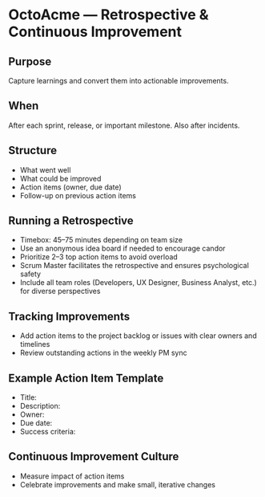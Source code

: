 # OctoAcme — Retrospective & Continuous Improvement

## Purpose
Capture learnings and convert them into actionable improvements.

## When
After each sprint, release, or important milestone. Also after incidents.

## Structure
- What went well
- What could be improved
- Action items (owner, due date)
- Follow-up on previous action items

## Running a Retrospective
- Timebox: 45–75 minutes depending on team size
- Use an anonymous idea board if needed to encourage candor
- Prioritize 2–3 top action items to avoid overload
- Scrum Master facilitates the retrospective and ensures psychological safety
- Include all team roles (Developers, UX Designer, Business Analyst, etc.) for diverse perspectives

## Tracking Improvements
- Add action items to the project backlog or issues with clear owners and timelines
- Review outstanding actions in the weekly PM sync

## Example Action Item Template
- Title:
- Description:
- Owner:
- Due date:
- Success criteria:

## Continuous Improvement Culture
- Measure impact of action items
- Celebrate improvements and make small, iterative changes
